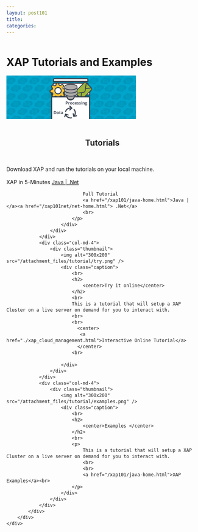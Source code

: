 ```yaml
---
layout: post101
title:
categories:
---
```


<div class="container">
	<div class="row clearfix">
		<div class="col-md-12 column">
			<div class="page-header">
				<h1>
					XAP Tutorials and Examples
				</h1>
			</div>
			<div class="row">
				<div class="col-md-4">
					<div class="thumbnail">
						<img alt="300x200" src="/attachment_files/tutorial/xap.png" />
						<div class="caption">
						    <br>
                        	<h2>
                        	    <center>Tutorials</center>
                        	</h2>
                        	<br>
                        	<p>
                        	    Download XAP and run the tutorials on your local machine.<br>
                                <br>
                                XAP in 5-Minutes
                                <a href="/xap101/your-first-data-grid-application.html">Java |</a><a
                                   href="/xap101net/dotnet-your-first-data-grid-application.html"> .Net
                                </a>
                                <br>

                                Full Tutorial
                                <a href="/xap101/java-home.html">Java |</a><a href="/xap101net/net-home.html"> .Net</a>
                                <br>
                            </p>
                        </div>
					</div>
				</div>
				<div class="col-md-4">
					<div class="thumbnail">
						<img alt="300x200" src="/attachment_files/tutorial/try.png" />
						<div class="caption">
						    <br>
							<h2>
							    <center>Try it online</center>
							</h2>
							<br>
							This is a tutorial that will setup a XAP Cluster on a live server on demand for you to interact with.
							<br>
							<br>
							  <center>
                               <a href="./xap_cloud_management.html">Interactive Online Tutorial</a>
                              </center>
                            <br>

						</div>
					</div>
				</div>
				<div class="col-md-4">
					<div class="thumbnail">
						<img alt="300x200" src="/attachment_files/tutorial/examples.png" />
						<div class="caption">
						    <br>
							<h2>
							    <center>Examples </center>
							</h2>
							<br>
							<p>
								This is a tutorial that will setup a XAP Cluster on a live server on demand for you to interact with.
								<br>
								<br>
								<a href="/xap101/java-home.html">XAP Examples</a><br>
							</p>
						</div>
					</div>
				</div>
			</div>
		</div>
	</div>
</div>